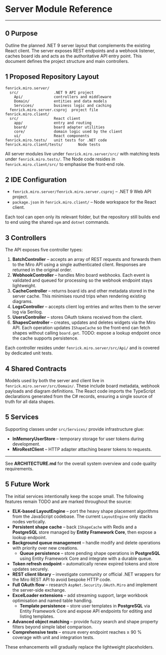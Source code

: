 # Server Module Reference

---

## 0 Purpose

Outline the planned .NET 9 server layout that complements the existing React
client. The server exposes REST endpoints and a webhook listener, caches board
ids and acts as the authoritative API entry point. This document defines the
project structure and main controllers.

## 1 Proposed Repository Layout

```
fenrick.miro.server/
  src/                .NET 9 API project
    Api/              controllers and middleware
    Domain/           entities and data models
    Services/         business logic and caching
  fenrick.miro.server.csproj  project file
fenrick.miro.client/
  src/                React client
    app/              entry and routing
    board/            board adapter utilities
    core/             domain logic used by the client
    ui/               React components
fenrick.miro.tests/   unit tests for .NET code
fenrick.miro.client/tests/       Node tests
```

All server modules live under `fenrick.miro.server/src/` with matching tests
under `fenrick.miro.tests/`. The Node code resides in
`fenrick.miro.client/src/` to emphasise the front‑end role.

## 2 IDE Configuration

- `fenrick.miro.server/fenrick.miro.server.csproj` – .NET 9 Web API project.
- `package.json` in `fenrick.miro.client/` – Node workspace for the React client.

Each tool can open only its relevant folder, but the repository still builds end
to end using the shared `npm` and `dotnet` commands.

## 3 Controllers

The API exposes five controller types:

1. **BatchController** – accepts an array of REST requests and forwards them to
   the Miro API using a single authenticated client. Responses are returned in
   the original order.
2. **WebhookController** – handles Miro board webhooks. Each event is validated
   and queued for processing so the webhook endpoint stays lightweight.
3. **CacheController** – returns board ids and other metadata stored in the
   server cache. This minimises round trips when rendering existing diagrams.
4. **LogsController** – accepts client log entries and writes them to the server
   log via Serilog.
5. **UsersController** – stores OAuth tokens received from the client.
6. **ShapesController** – creates, updates and deletes widgets via the Miro API.
   Each operation updates `IShapeCache` so the front‑end can fetch shapes
   without calling `board.get`. TODO: expose a lookup endpoint once the cache
   supports persistence.

Each controller resides under `fenrick.miro.server/src/Api/` and is covered by
dedicated unit tests.

## 4 Shared Contracts

Models used by both the server and client live in
`fenrick.miro.server/src/Domain/`. These include board metadata, webhook
payloads and diagram definitions. The React code imports the TypeScript
declarations generated from the C# records, ensuring a single source of truth
for all data shapes.

## 5 Services

Supporting classes under `src/Services/` provide infrastructure glue:

- **InMemoryUserStore** – temporary storage for user tokens during development.
- **MiroRestClient** – HTTP adapter attaching bearer tokens to requests.

---

See **ARCHITECTURE.md** for the overall system overview and code quality
requirements.

## 5 Future Work

The initial services intentionally keep the scope small. The following features remain TODO and are marked throughout the source:

- **ELK-based LayoutEngine** – port the heavy shape placement algorithms from the JavaScript codebase. The current `LayoutEngine` only stacks nodes vertically.
- **Persistent shape cache** – back `IShapeCache` with Redis and a **PostgreSQL** store managed by **Entity Framework Core**, then expose a lookup endpoint.
- **Background queue management** – handle modify and delete operations with priority over new creations.
  - **Queue persistence** – store pending shape operations in **PostgreSQL** using Entity Framework Core and integrate with a durable queue.
- **Token refresh endpoint** – automatically renew expired tokens and store updates securely.
- **REST client library** – investigate community or official .NET wrappers for the Miro REST API to avoid bespoke HTTP code.
- **Full OAuth flow** – research `AspNet.Security.OAuth.Miro` and implement the server-side exchange.
- **ExcelLoader extensions** – add streaming support, large workbook optimisation and named table handling.
  - **Template persistence** – store user templates in **PostgreSQL** via Entity Framework Core and expose API endpoints for editing and listing templates.
- **Advanced object matching** – provide fuzzy search and shape property filters beyond simple label comparison.
- **Comprehensive tests** – ensure every endpoint reaches ≥ 90 % coverage with unit and integration tests.

These enhancements will gradually replace the lightweight placeholders.
